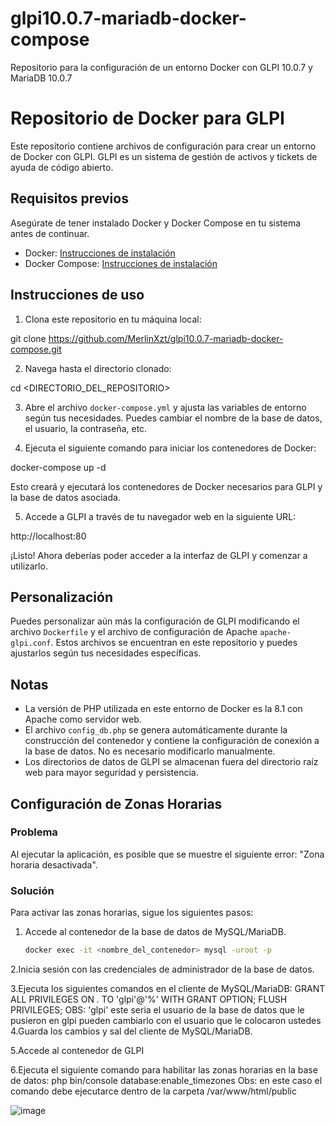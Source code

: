 # glpi10.0.7-mariadb-docker-compose
Repositorio para la configuración de un entorno Docker con GLPI 10.0.7 y MariaDB 10.0.7
# Repositorio de Docker para GLPI

Este repositorio contiene archivos de configuración para crear un entorno de Docker con GLPI.
GLPI es un sistema de gestión de activos y tickets de ayuda de código abierto.

## Requisitos previos

Asegúrate de tener instalado Docker y Docker Compose en tu sistema antes de continuar.

- Docker: [Instrucciones de instalación](https://docs.docker.com/get-docker/)
- Docker Compose: [Instrucciones de instalación](https://docs.docker.com/compose/install/)

## Instrucciones de uso

1. Clona este repositorio en tu máquina local:

git clone https://github.com/MerlinXzt/glpi10.0.7-mariadb-docker-compose.git


2. Navega hasta el directorio clonado:

cd <DIRECTORIO_DEL_REPOSITORIO>

3. Abre el archivo `docker-compose.yml` y ajusta las variables de entorno según tus necesidades. Puedes cambiar el nombre de la base de datos, el usuario, la contraseña, etc.

4. Ejecuta el siguiente comando para iniciar los contenedores de Docker:

docker-compose up -d


Esto creará y ejecutará los contenedores de Docker necesarios para GLPI y la base de datos asociada.

5. Accede a GLPI a través de tu navegador web en la siguiente URL:

http://localhost:80


¡Listo! Ahora deberías poder acceder a la interfaz de GLPI y comenzar a utilizarlo.

## Personalización

Puedes personalizar aún más la configuración de GLPI modificando el archivo `Dockerfile` y el archivo de configuración de Apache `apache-glpi.conf`. Estos archivos se encuentran en este repositorio y puedes ajustarlos según tus necesidades específicas.

## Notas

- La versión de PHP utilizada en este entorno de Docker es la 8.1 con Apache como servidor web.
- El archivo `config_db.php` se genera automáticamente durante la construcción del contenedor y contiene la configuración de conexión a la base de datos. No es necesario modificarlo manualmente.
- Los directorios de datos de GLPI se almacenan fuera del directorio raíz web para mayor seguridad y persistencia.


## Configuración de Zonas Horarias

### Problema
Al ejecutar la aplicación, es posible que se muestre el siguiente error: "Zona horaria desactivada".

### Solución
Para activar las zonas horarias, sigue los siguientes pasos:

1. Accede al contenedor de la base de datos de MySQL/MariaDB.
   ```bash
   docker exec -it <nombre_del_contenedor> mysql -uroot -p
2.Inicia sesión con las credenciales de administrador de la base de datos.

3.Ejecuta los siguientes comandos en el cliente de MySQL/MariaDB:
GRANT ALL PRIVILEGES ON *.* TO 'glpi'@'%' WITH GRANT OPTION;
FLUSH PRIVILEGES;
OBS: 'glpi' este seria el usuario de la base de datos que le pusieron en glpi pueden cambiarlo con el usuario que le colocaron ustedes
4.Guarda los cambios y sal del cliente de MySQL/MariaDB.

5.Accede al contenedor de GLPI

6.Ejecuta el siguiente comando para habilitar las zonas horarias en la base de datos:
php bin/console database:enable_timezones
Obs: en este caso el comando debe ejecutarce dentro de la carpeta /var/www/html/public

![image](https://github.com/MerlinXzt/glpi10.0.7-mariadb-docker-compose/assets/54214007/0d985283-7629-4d8c-a6b5-2766cce4898d)

